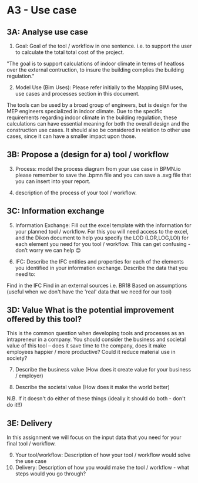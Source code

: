 # A3 - Use case

## 3A: Analyse use case

1. Goal: Goal of the tool / workflow in one sentence. i.e. to support the user to calculate the total total cost of the project.

"The goal is to support calculations of indoor climate in terms of heatloss over the external contruction, to insure the building complies the building regulation." 


2. Model Use (Bim Uses): Please refer initially to the Mapping BIM uses, use cases and processes section in this document.

The tools can be used by a broad group of engineers, but is design for the MEP engineers specialized in indoor climate. Due to the specific requirements regarding indoor climate in the building regulation, these calculations can have essential meaning for both the overall design and the construction use cases. It should also be considered in relation to other use cases, since it can have a smaller impact upon those. 

## 3B: Propose a (design for a) tool / workflow

3. Process: model the process diagram from your use case in BPMN.io please remember to save the .bpmn file and you can save a .svg file that you can insert into your report.

4. description of the process of your tool / workflow.

## 3C: Information exchange

5. Information Exchange: Fill out the excel template with the information for your planned tool / workflow. For this you will need access to the excel, and the Dikon document to help you specify the LOD (LOR,LOG,LOI) for each element you need for you tool / workflow. This can get confusing - don’t worry we can help 😊

6. IFC: Describe the IFC entities and properties for each of the elements you identified in your information exchange. Describe the data that you need to:

Find in the IFC
Find in an external sources i.e. BR18
Based on assumptions (useful when we don't have the 'real' data that we need for our tool)

## 3D: Value What is the potential improvement offered by this tool?

This is the common question when developing tools and processes as an intrapreneur in a company. You should consider the business and societal value of this tool – does it save time to the company, does it make employees happier / more productive? Could it reduce material use in society?

7. Describe the business value (How does it create value for your business / employer)

8. Describe the societal value (How does it make the world better)

N.B. If it doesn't do either of these things (ideally it should do both - don't do it!!)

## 3E: Delivery

In this assignment we will focus on the input data that you need for your final tool / workflow. 

9. Your tool/workflow: Description of how your tool / workflow would solve the use case 
10. Delivery: Description of how you would make the tool / workflow - what steps would you go through?

